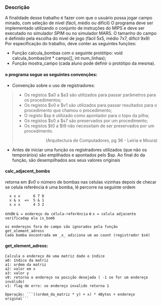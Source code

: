### Descrição
A finalidade desse trabalho é fazer com que o usuário possa jogar campo minado, com seleção de nível (fácil, médio ou difícil)
O programa deve ser implementado utilizando o conjunto de instruções do MIPS e deve ser executado no simulador SPIM ou no simulador MARS.
O tamanho do campo é definido pela escolha do nível de jogo (fácil 5x5, médio 7x7, difícil 9x9)
Por especificação do trabalho, deve conter as seguintes funções:
* Função calcula_bombas com o seguinte protótipo:
  void calcula_bombas(int * campo[], int num_linhas);
* Função mostra_campo (cada aluno pode definir o protótipo da mesma).
  
#### o programa segue as seguintes convenções:
* Convenção sobre o uso de registradores:
>* Os registos $a0 a $a3 são utilizados para passar parâmetros para os procedimentos;
>* Os registos $v0 e $v1 são utilizados para passar resultados para o procedimento que chamou o procedimento;
>* O registo $sp é utilizado como apontador para o topo da pilha;
>* Os registos $s0 a $s7 são preservados por um procedimento;
>* Os registos $t0 a $t9 não necessitam de ser preservados por um procedimento.
> <p align="right">(Arquitectura de Computadores, pg 36 - Leiria e Moura)</p>
* Antes de iniciar uma função os registradores utilizados (que não os temporários) são empilhados e apontados pelo $sp.
Ao final do da função, são desempilhados aos seus valores originais

#### calc_adjacent_bombs
  retorna em _$v0_ o número de bombas nas celulas vizinhas
  depois de checar se celula referência é uma bomba, lê percorre na seguinte ordem
```
  x x x      6 7 8
  x & x  =>  5 & 1
  x x x      4 3 2
 ```
  onde ```& = endereço da célula-referência``` e ```x = celula adjacente verificadap ela is_bomb```

    os endereços fora do campo são ignorados pela função get_element_adress
    Cada bomba encontrada em _x_ adiciona um ao count (registrador $s4)

#### get_element_adress:
    Calcula o endereço de uma matriz dado o índice
    a0: índice da matriz
    a1: ordem da matriz
    a2: valor em x
    a3: valor y
    v0: retorna o endereço na posição desejada ( -1 se for um endereço inválido)
    v1: flag de erro: se endereço invalido retorna 1

    Operação: ```((ordem_da_matriz * y) + x) * 4Bytes + endereço original```
